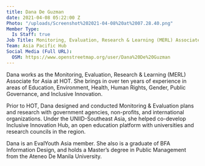 ```yaml
---
title: Dana De Guzman
date: 2021-04-08 05:22:00 Z
Photo: "/uploads/Screenshot%202021-04-08%20at%2007.28.40.png"
Member Type:
  Is Staff: true
Job Title: Monitoring, Evaluation, Research & Learning (MERL) Associate - Asia Pacific
Team: Asia Pacific Hub
Social Media (Full URL):
  OSM: https://www.openstreetmap.org/user/Dana%20De%20Guzman
---
```


Dana works as the Monitoring, Evaluation, Research & Learning (MERL) Associate for Asia at HOT. She brings in over ten years of experience in areas of Education, Environment, Health, Human Rights, Gender, Public Governance, and Inclusive Innovation.

Prior to HOT, Dana designed and conducted Monitoring & Evaluation plans and research with government agencies, non-profits, and international organizations. Under the UNIID-Southeast Asia, she helped co-develop Inclusive Innovation Hub, an open education platform with universities and research councils in the region.
 
Dana is an EvalYouth Asia member. She also is a graduate of BFA Information Design, and holds a Master’s degree in Public Management from the Ateneo De Manila University.